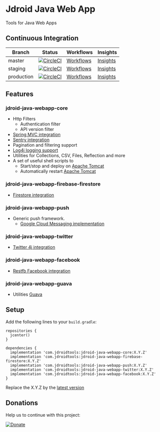 # Jdroid Java Web App
Tools for Java Web Apps

## Continuous Integration
|Branch|Status|Workflows|Insights|
| ------------- | ------------- | ------------- | ------------- |
|master|[![CircleCI](https://circleci.com/gh/maxirosson/jdroid-java-webapp/tree/master.svg?style=svg)](https://circleci.com/gh/maxirosson/jdroid-java-webapp/tree/master)|[Workflows](https://circleci.com/gh/maxirosson/workflows/jdroid-java-webapp/tree/master)|[Insights](https://circleci.com/build-insights/gh/maxirosson/jdroid-java-webapp/master)|
|staging|[![CircleCI](https://circleci.com/gh/maxirosson/jdroid-java-webapp/tree/staging.svg?style=svg)](https://circleci.com/gh/maxirosson/jdroid-java-webapp/tree/staging)|[Workflows](https://circleci.com/gh/maxirosson/workflows/jdroid-java-webapp/tree/staging)|[Insights](https://circleci.com/build-insights/gh/maxirosson/jdroid-java-webapp/staging)|
|production|[![CircleCI](https://circleci.com/gh/maxirosson/jdroid-java-webapp/tree/production.svg?style=svg)](https://circleci.com/gh/maxirosson/jdroid-java-webapp/tree/production)|[Workflows](https://circleci.com/gh/maxirosson/workflows/jdroid-java-webapp/tree/production)|[Insights](https://circleci.com/build-insights/gh/maxirosson/jdroid-java-webapp/production)|

## Features
### jdroid-java-webapp-core
* Http Filters
  * Authentication filter
  * API version filter
* [Spring MVC integration](http://projects.spring.io/spring-framework/)
* [Sentry integration](http://sentry.io)
* Pagination and filtering support
* [Log4j logging support](http://logging.apache.org/log4j/1.2/)
* Utilities for Collections, CSV, Files, Reflection and more
* A set of useful shell scripts to
  * Start/stop and deploy on [Apache Tomcat](http://tomcat.apache.org/)
  * Automatically restart [Apache Tomcat](http://tomcat.apache.org/)
### jdroid-java-webapp-firebase-firestore
* [Firestore integration](https://firebase.google.com/docs/firestore/)
### jdroid-java-webapp-push
* Generic push framework. 
  * [Google Cloud Messaging implementation](http://developer.android.com/google/gcm/index.html)
### jdroid-java-webapp-twitter
* [Twitter 4j integration](http://twitter4j.org/)
### jdroid-java-webapp-facebook
* [Restfb Facebook integration](http://restfb.com/)
### jdroid-java-webapp-guava
  * Utilities [Guava](https://code.google.com/p/guava-libraries/)

## Setup

Add the following lines to your `build.gradle`:

    repositories {
      jcenter()
    }

    dependencies {
      implementation 'com.jdroidtools:jdroid-java-webapp-core:X.Y.Z'
      implementation 'com.jdroidtools:jdroid-java-webapp-firebase-firestore:X.Y.Z'
      implementation 'com.jdroidtools:jdroid-java-webapp-push:X.Y.Z'
      implementation 'com.jdroidtools:jdroid-java-webapp-twitter:X.Y.Z'
      implementation 'com.jdroidtools:jdroid-java-webapp-facebook:X.Y.Z'
    }

Replace the X.Y.Z by the [latest version](https://github.com/maxirosson/jdroid-java-webapp/releases/latest)

## Donations
Help us to continue with this project:

[![Donate](https://www.paypalobjects.com/en_US/i/btn/btn_donate_LG.gif)](https://www.paypal.com/cgi-bin/webscr?cmd=_s-xclick&hosted_button_id=2UEBTRTSCYA9L)
